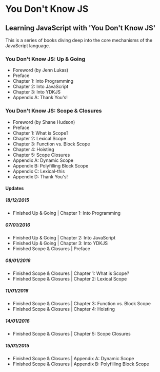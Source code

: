 # You Don't Know JS
## Learning JavaScript with 'You Don't Know JS'

This is a series of books diving deep into the core mechanisms of the JavaScript language.

### You Don't Know JS: Up & Going
- Foreword (by Jenn Lukas)
- Preface
- Chapter 1: Into Programming
- Chapter 2: Into JavaScript
- Chapter 3: Into YDKJS
- Appendix A: Thank You's!

### You Don't Know JS: Scope & Closures
- Foreword (by Shane Hudson)
- Preface
- Chapter 1: What is Scope?
- Chapter 2: Lexical Scope
- Chapter 3: Function vs. Block Scope
- Chapter 4: Hoisting
- Chapter 5: Scope Closures
- Appendix A: Dynamic Scope
- Appendix B: Polyfilling Block Scope
- Appendix C: Lexical-this
- Appendix D: Thank You's!

#### Updates
##### 18/12/2015
- Finished Up & Going | Chapter 1: Into Programming

##### 07/01/2016
- Finished Up & Going | Chapter 2: Into JavaScript
- Finished Up & Going | Chapter 3: Into YDKJS
- Finished Scope & Closures | Preface

##### 08/01/2016
- Finished Scope & Closures | Chapter 1: What is Scope?
- Finished Scope & Closures | Chapter 2: Lexical Scope

##### 11/01/2016
- Finished Scope & Closures | Chapter 3: Function vs. Block Scope
- Finished Scope & Closures | Chapter 4: Hoisting

##### 14/01/2016
- Finished Scope & Closures | Chapter 5: Scope Closures

##### 15/01/2015
- Finished Scope & Closures | Appendix A: Dynamic Scope
- Finished Scope & Closures | Appendix B: Polyfilling Block Scope